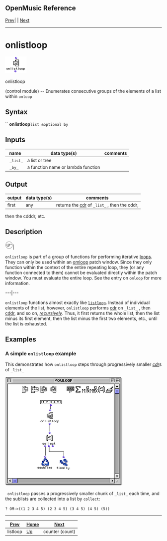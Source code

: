 OpenMusic Reference  
---  
[Prev](listloop)| | [Next](counter)  
  
* * *

# onlistloop

![](figures/functions/control/onlistloop.png)

  
  
onlistloop  
  
(control module) \-- Enumerates consecutive groups of the elements of a list
within `omloop`  

## Syntax

`` **onlistloop**` list &optional by `

## Inputs

name| data type(s)| comments  
---|---|---  
` _list_`|  a list or tree|  
` _by_`|  a function name or lambda function|  
  
## Output

output| data type(s)| comments  
---|---|---  
first| any| returns the [cdr](glossary#CDR) of `_list_` , then the cddr,
then the cdddr, etc.  
  
## Description

![Note](figures/images/note.gif)|

`onlistloop` is part of a group of functions for performing iterative
[loops](glossary#LOOP). They can only be used within an
[omloop](omloop) patch window. Since they only function within the
context of the entire repeating loop, they (or any function connected to them)
cannot be evaluated directly within the patch window. You must evaluate the
entire loop. See the entry on `omloop` for more information.  
  
---|---  
  
`onlistloop` functions almost exactly like [`listloop`](listloop).
Instead of individual elements of the list, however, `onlistloop` performs
[cdr](glossary#CDR) on `_list_` , then [cddr](glossary#CDDR), and so
on, [_recursively_](glossary#RECURSIVITY). Thus, it first returns the
whole list, then the list minus its first element, then the list minus the
first two elements, etc., until the list is exhausted.

## Examples

### A simple `onlistloop` example

This demonstrates how `onlistloop` steps through progressively smaller
[_cdr_](glossary#CDR)s of `_list_`

![](figures/functions/control/onlistloopEX1.png)

` onlistloop` passes a progressively smaller chunk of `_list_` each time, and
the sublists are collected into a list by `collect`:

`? OM->((1 2 3 4 5) (2 3 4 5) (3 4 5) (4 5) (5))`

* * *

[Prev](listloop)| [Home](index)| [Next](counter)  
---|---|---  
listloop| [Up](funcref.omloop)| counter (count)

